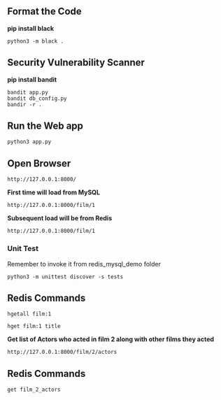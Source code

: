 ## Format the Code

**pip install black**

```
python3 -m black .
```

## Security Vulnerability Scanner

**pip install bandit**

```
bandit app.py
bandit db_config.py
bandir -r .
```

## Run the Web app

```
python3 app.py
```

## Open Browser

```
http://127.0.0.1:8000/
```

**First time will load from MySQL**

```
http://127.0.0.1:8000/film/1
```

**Subsequent load will be from Redis**

```
http://127.0.0.1:8000/film/1
```

### Unit Test

Remember to invoke it from redis_mysql_demo folder

```
python3 -m unittest discover -s tests
```

## Redis Commands

```
hgetall film:1

hget film:1 title
```

**Get list of Actors who acted in film 2 along with other films they acted**
```
http://127.0.0.1:8000/film/2/actors
```

## Redis Commands

```
get film_2_actors

```


<!-- pip install sphinx
sphinx-quickstart docs -->
